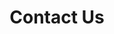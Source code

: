 ---
title: Contact Us
singleCSS: true
layout: contact
description: "Still have questions or want to schedule a tour of Arbor House?  Give us a call or drop us a message and we will get in touch with you to answer any of your questions or set up a personalized tour by Cindy Robertson, the owner."
---